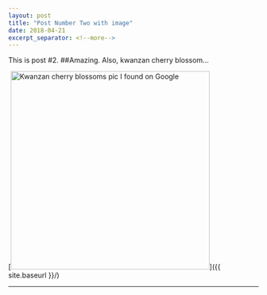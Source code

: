```yaml
---
layout: post
title: "Post Number Two with image"
date: 2018-04-21
excerpt_separator: <!--more-->
---
```


This is post #2.
##Amazing.
Also, <!--more-->kwanzan cherry blossom...

[<img src="{{ site.baseurl }}/assets/images/kwanzan.jpg" alt="Kwanzan cherry blossoms pic I found on Google" style="width: 400px;"/>]({{ site.baseurl }}/)



- - -